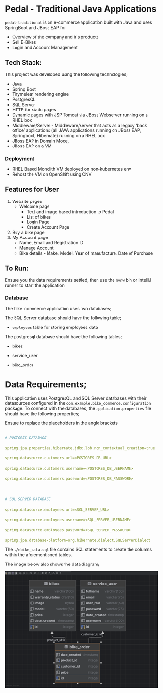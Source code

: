 # Pedal - Traditional Java Applications

`pedal-traditional` is an e-commerce application built with Java and uses SpringBoot and JBoss EAP for
- Overview of the company and it's products
- Sell E-Bikes
- Login and Account Management

## Tech Stack:
This project was developed using the following technologies;

- Java
- Spring Boot
- Thymeleaf rendering engine
- PostgresQL
- SQL Server
- HTTP for static pages
- Dynamic pages with JSP Tomcat via JBoss Webserver running on a RHEL box
- Middleware/Server - Middleware/server that acts as a legacy ‘back office’ applications (all JAVA applications running on JBoss EAP, Springboot, Hibernate) running on a RHEL box
-   JBoss EAP in Domain Mode,
-   JBoss EAP on a VM

### Deployment
- RHEL Based Monolith VM deployed on non-kubernetes env
- Rehost the VM on OpenShift using CNV

## Features for User

 1. Website pages
    -   Welcome page
	    -  Text and image based introduction to Pedal
	    -  List of bikes
	    - Login Page
	    - Create Account Page
2. Buy a bike page    
3. My Account page
	- Name, Email and Registration ID
    - Manage Account
    - Bike details - Make, Model, Year of manufacture, Date of Purchase
    

  

## To Run:

  

Ensure you the data requirements settled, then use the `mvnw` bin or IntelliJ runner to start the application.

  

### Database

The bike_commerce application uses two databases;

The SQL Server database should have the following table;

*  `employees` table for storing employees data

  

The postgresql database should have the following tables;

  

* bikes

* service_user

* bike_order

  

# Data Requirements;

  

This application uses PostgresQL and SQL Server databases with their datasources configured in the `com.example.bike_commerce.configuration` package. To connect with the databases, the `application.properties` file should have the following properties;

Ensure to replace the placeholders in the angle brackets

  

```yml

# POSTGRES DATABASE

spring.jpa.properties.hibernate.jdbc.lob.non_contextual_creation=true

spring.datasource.customers.url=<POSTGRES_DB_URL>

spring.datasource.customers.username=<POSTGRES_DB_USERNAME>

spring.datasource.customers.password=<POSTGRES_DB_PASSWORD>

  

# SQL SERVER DATABASE

spring.datasource.employees.url=<SQL_SERVER_URL>

spring.datasource.employees.username=<SQL_SERVER_USERNAME>

spring.datasource.employees.password=<SQL_SERVER_PASSWORD>

spring.jpa.database-platform=org.hibernate.dialect.SQLServerDialect

```

  

The `./ebike_data.sql` file contains SQL statements to create the columns within the aforementioned tables.

The image below also shows the data diagram;

  

<img  src="data-visualization.png"  alt="Data Visualization"  />